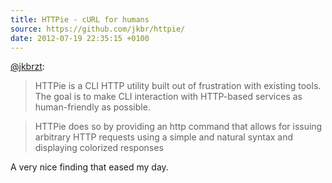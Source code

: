 ```yaml
---
title: HTTPie - cURL for humans
source: https://github.com/jkbr/httpie/
date: 2012-07-19 22:35:15 +0100
---
```


[@jkbrzt](https://twitter.com/jkbrzt):
> HTTPie is a CLI HTTP utility built out of frustration with existing tools. The goal is to make CLI interaction with HTTP-based services as human-friendly as possible.

> HTTPie does so by providing an http command that allows for issuing arbitrary HTTP requests using a simple and natural syntax and displaying colorized responses

A very nice finding that eased my day.